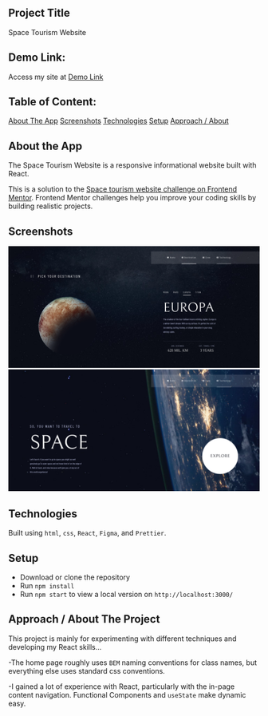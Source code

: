 ## Project Title

Space Tourism Website

## Demo Link:

Access my site at [Demo Link](#)

## Table of Content: 

[About The App](#about-the-app)
[Screenshots](#screenshots)
[Technologies](#technologies)
[Setup](#setup)
[Approach / About](#approach-/-about-the-project)

## About the App

The Space Tourism Website is a responsive informational website built with React. 

This is a solution to the [Space tourism website challenge on Frontend Mentor](https://www.frontendmentor.io/challenges/space-tourism-multipage-website-gRWj1URZ3). Frontend Mentor challenges help you improve your coding skills by building realistic projects. 


## Screenshots

![Desktop Home Page](screenshots/screenshot-home.png)
![Desktop Destinations Page](screenshots/screenshot-destination.png)


## Technologies

Built using `html`, `css`, `React`, `Figma`, and `Prettier`.


## Setup

- Download or clone the repository
- Run `npm install`
- Run `npm start` to view a local version on `http://localhost:3000/`

## Approach / About The Project

This project is mainly for experimenting with different techniques and developing my React skills...

-The home page roughly uses `BEM` naming conventions for class names, but everything else uses standard css conventions.

-I gained a lot of experience with React, particularly with the in-page content navigation. Functional Components and `useState` make dynamic easy.
